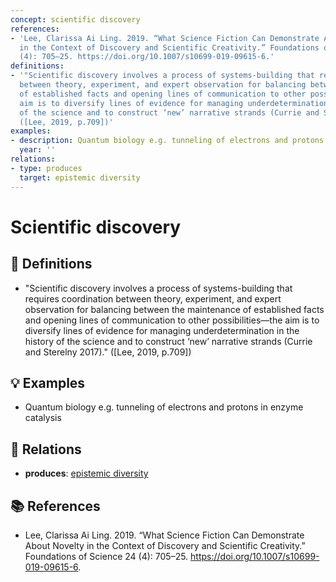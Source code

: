 ```yaml
---
concept: scientific discovery
references:
- 'Lee, Clarissa Ai Ling. 2019. “What Science Fiction Can Demonstrate About Novelty
  in the Context of Discovery and Scientific Creativity.” Foundations of Science 24
  (4): 705–25. https://doi.org/10.1007/s10699-019-09615-6.'
definitions:
- '"Scientific discovery involves a process of systems-building that requires coordination
  between theory, experiment, and expert observation for balancing between the maintenance
  of established facts and opening lines of communication to other possibilities—the
  aim is to diversify lines of evidence for managing underdetermination in the history
  of the science and to construct ‘new’ narrative strands (Currie and Sterelny 2017)."
  ([Lee, 2019, p.709])'
examples:
- description: Quantum biology e.g. tunneling of electrons and protons in enzyme catalysis
  year: ''
relations:
- type: produces
  target: epistemic diversity
---
```


# Scientific discovery

## 📖 Definitions

- "Scientific discovery involves a process of systems-building that requires coordination between theory, experiment, and expert observation for balancing between the maintenance of established facts and opening lines of communication to other possibilities—the aim is to diversify lines of evidence for managing underdetermination in the history of the science and to construct ‘new’ narrative strands (Currie and Sterelny 2017)." ([Lee, 2019, p.709])

## 💡 Examples

- Quantum biology e.g. tunneling of electrons and protons in enzyme catalysis

## 🔗 Relations

- **produces**: [epistemic diversity](./epistemic-diversity.md)

## 📚 References

- Lee, Clarissa Ai Ling. 2019. “What Science Fiction Can Demonstrate About Novelty in the Context of Discovery and Scientific Creativity.” Foundations of Science 24 (4): 705–25. https://doi.org/10.1007/s10699-019-09615-6.
